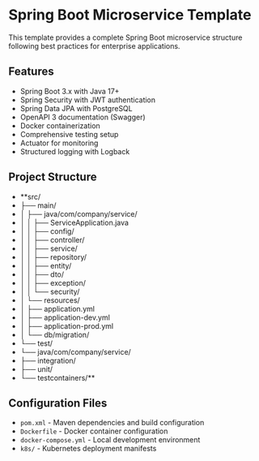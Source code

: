 # Spring Boot Microservice Template

This template provides a complete Spring Boot microservice structure following best practices for enterprise applications.

## Features
- Spring Boot 3.x with Java 17+
- Spring Security with JWT authentication
- Spring Data JPA with PostgreSQL
- OpenAPI 3 documentation (Swagger)
- Docker containerization
- Comprehensive testing setup
- Actuator for monitoring
- Structured logging with Logback

## Project Structure
* **src/ 
* ├── main/ 
* │ ├── java/com/company/service/ 
* │ │ ├── ServiceApplication.java 
* │ │ ├── config/ 
* │ │ ├── controller/ 
* │ │ ├── service/ 
* │ │ ├── repository/ 
* │ │ ├── entity/ 
* │ │ ├── dto/ 
* │ │ ├── exception/ 
* │ │ └── security/ 
* │ └── resources/ 
* │ ├── application.yml 
* │ ├── application-dev.yml 
* │ ├── application-prod.yml 
* │ └── db/migration/ 
* └── test/ 
* └── java/com/company/service/ 
* ├── integration/ 
* ├── unit/ 
* └── testcontainers/**


## Configuration Files
- `pom.xml` - Maven dependencies and build configuration
- `Dockerfile` - Docker container configuration
- `docker-compose.yml` - Local development environment
- `k8s/` - Kubernetes deployment manifests
